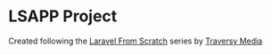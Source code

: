 # LSAPP Project

Created following the [Laravel From Scratch](https://www.youtube.com/playlist?list=PLillGF-RfqbYhQsN5WMXy6VsDMKGadrJ-) series by [Traversy Media](https://www.youtube.com/channel/UC29ju8bIPH5as8OGnQzwJyA)
